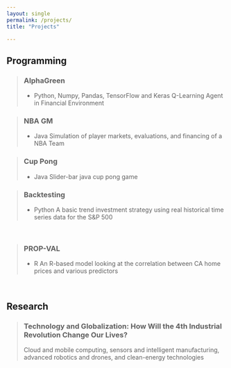 ```yaml
---
layout: single
permalink: /projects/
title: "Projects"

---
```


## Programming 

> ### AlphaGreen
> - Python, Numpy, Pandas, TensorFlow and Keras
> Q-Learning Agent in Financial Environment
  
> ### NBA GM
> - Java
> Simulation of player markets, evaluations, and financing of a NBA Team
  

> ### Cup Pong
> - Java
> Slider-bar java cup pong game
   

> ### Backtesting
> - Python
> A basic trend investment strategy using real historical time series data for the S&P 500
  <br>

> ### PROP-VAL
> - R 
> An R-based model looking at the correlation between CA home prices and various predictors
  <br>

## Research

> ### Technology and Globalization: How Will the 4th Industrial Revolution Change Our Lives?
> Cloud and mobile computing, sensors and intelligent manufacturing, advanced robotics and drones, and clean-energy technologies
 

